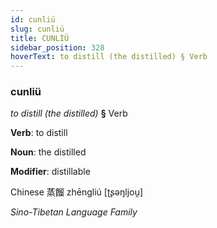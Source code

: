 ```yaml
---
id: cunliü
slug: cunliü
title: CUNLİÜ
sidebar_position: 328
hoverText: to distill (the distilled) § Verb
---
```


### cunliü

*to distill (the distilled)* **§** Verb

**Verb**: to distill

**Noun**: the distilled

**Modifier**: distillable

Chinese 蒸餾 zhēngliú [ʈʂəŋljou̯]

*Sino-Tibetan Language Family*